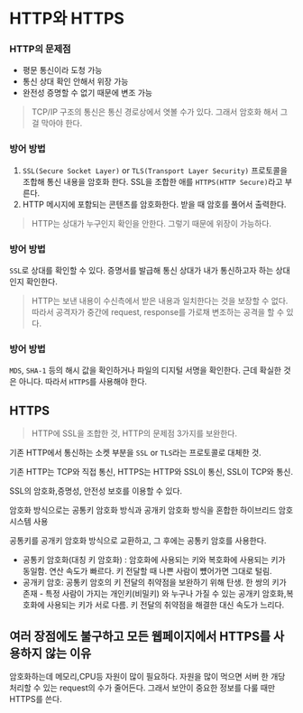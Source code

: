 # HTTP와 HTTPS

### HTTP의 문제점

- 평문 통신이라 도청 가능
- 통신 상대 확인 안해서 위장 가능
- 완전성 증명할 수 없기 때문에 변조 가능

> TCP/IP 구조의 통신은 통신 경로상에서 엿볼 수가 있다. 그래서 암호화 해서 그걸 막아야 한다.

### 방어 방법

1. `SSL(Secure Socket Layer)` or `TLS(Transport Layer Security)` 프로토콜을 조합해 통신 내용을 암호화 한다. SSL을 조합한 애를 `HTTPS(HTTP Secure)`라고 부른다.
2. HTTP 메시지에 포함되는 콘텐츠를 암호화한다. 받을 때 암호를 풀어서 출력한다.



> HTTP는 상대가 누구인지 확인을 안한다. 그렇기 때문에 위장이 가능하다.

### 방어 방법

`SSL`로 상대를 확인할 수 있다. 증명서를 발급해 통신 상대가 내가 통신하고자 하는 상대인지 확인한다.



> HTTP는 보낸 내용이 수신측에서 받은 내용과 일치한다는 것을 보장할 수 없다. 따라서 공격자가 중간에 request, response를 가로채 변조하는 공격을 할 수 있다.

### 방어 방법

`MDS`, `SHA-1` 등의 해시 값을 확인하거나 파일의 디지털 서명을 확인한다. 근데 확실한 것은 아니다. 따라서 `HTTPS`를 사용해야 한다. 



## HTTPS

> HTTP에 SSL을 조합한 것, HTTP의 문제점 3가지를 보완한다.

기존 HTTP에서 통신하는 소켓 부분을 `SSL` or `TLS`라는 프로토콜로 대체한 것.

기존 HTTP는 TCP와 직접 통신, HTTPS는 HTTP와 SSL이 통신, SSL이 TCP와 통신.

SSL의 암호화,증명성, 안전성 보호를 이용할 수 있다.

암호화 방식으로는 공통키 암호화 방식과 공개키 암호화 방식을 혼합한 하이브리드 암호 시스템 사용

공통키를 공개키 암호화 방식으로 교환하고, 그 후에는 공통키 암호를 사용한다.

- 공통키 암호화(대칭 키 암호화) : 암호화에 사용되는 키와 복호화에 사용되는 키가 동일함. 연산 속도가 빠르다. 키 전달할 때 나쁜 사람이 뻈어가면 그대로 털림.
- 공개키 암호: 공통키 암호의 키 전달의 취약점을 보완하기 위해 탄생. 한 쌍의 키가 존재 - 특정 사람이 가지는 개인키(비밀키) 와 누구나 가질 수 있는 공개키 암호화,복호화에 사용되는 키가 서로 다름. 키 전달의 취약점을 해결한 대신 속도가 느리다.



## 여러 장점에도 불구하고 모든 웹페이지에서 HTTPS를 사용하지 않는 이유

암호화하는데 메모리,CPU등 자원이 많이 필요하다. 자원을 많이 먹으면 서버 한 개당 처리할 수 있는 request의 수가 줄어든다. 그래서 보안이 중요한 정보를 다룰 때만 HTTPS를 쓴다.